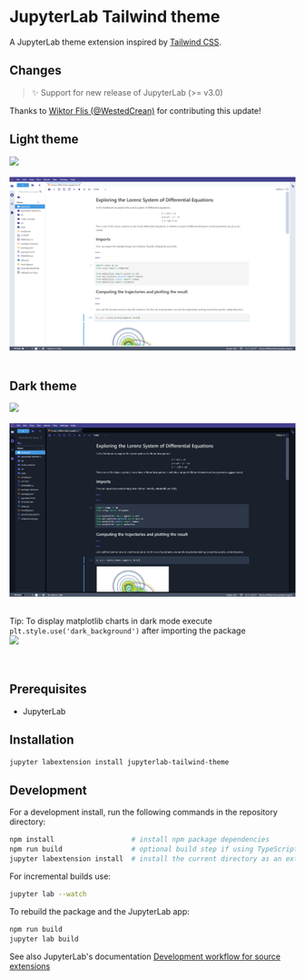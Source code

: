 # JupyterLab Tailwind theme

A JupyterLab theme extension inspired by [Tailwind CSS](https://tailwindcss.com/).

## Changes
> ✨ Support for new release of JupyterLab (>= v3.0)

Thanks to [Wiktor Flis (@WestedCrean)](https://github.com/WestedCrean) for contributing this update!

## Light theme
![](style/images/jupyterlab-tailwind-launcher-screen-light.png)
</br>
</br>
![](style/images/jupyterlab-tailwind-notebook-example-light.png)
</br>
</br>
## Dark theme
![](style/images/jupyterlab-tailwind-launcher-screen-dark.png)
</br>
</br>
![](style/images/jupyterlab-tailwind-notebook-example-dark.png)
</br>
</br>

Tip: To display matplotlib charts in dark mode execute `plt.style.use('dark_background')` after importing the package
</br>
![](style/images/matplotlib-tip-dark.png)
</br>
</br>
</br>

## Prerequisites

* JupyterLab

## Installation

```bash
jupyter labextension install jupyterlab-tailwind-theme
```

## Development

For a development install, run the following commands in the repository directory:

```bash
npm install                   # install npm package dependencies
npm run build                 # optional build step if using TypeScript, babel, etc.
jupyter labextension install  # install the current directory as an extension
```

For incremental builds use:
```bash
jupyter lab --watch
```

To rebuild the package and the JupyterLab app:

```bash
npm run build
jupyter lab build
```

See also JupyterLab's documentation [Development workflow for source extensions](https://jupyterlab.readthedocs.io/en/stable/extension/extension_dev.html#development-workflow-for-source-extensions)
